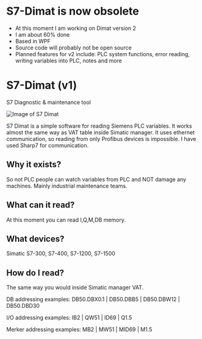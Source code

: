 
# S7-Dimat is now obsolete
<ul>
  <li>At this moment I am working on Dimat version 2</li>
  <li>I am about 60% done</li>
  <li>Based in WPF</li>
  <li>Source code will probably not be open source</li>
  <li>Planned features for v2 include: PLC system functions, error reading, writing variables into PLC, notes and more</li>
  </ul>

# S7-Dimat (v1)
S7 Diagnostic &amp; maintenance tool

![Image of S7 Dimat](https://www.soma-patrik.cz/wp-content/uploads/2019/04/V%C3%BDst%C5%99i%C5%BEek3.png)

S7 Dimat is a simple software for reading Siemens PLC variables. It works almost the same way as VAT table inside Simatic manager. 
It uses ethernet communication, so reading from only Profibus devices is impossible. I have used Sharp7 for communication.

## Why it exists?
So not PLC people can watch variables from PLC and NOT damage any machines. Mainly industrial maintenance teams. 

## What can it read?
At this moment you can read I,Q,M,DB memory.

## What devices?
Simatic S7-300, S7-400, S7-1200, S7-1500

## How do I read?
The same way you would inside Simatic manager VAT.

DB addressing examples: DB50.DBX0.1 | DB50.DBB5 |  DB50.DBW12 |  DB50.DBD30

I/O addressing examples: IB2 |  QW51 |  ID69 |  Q1.5

Merker addressing examples: MB2 |  MW51 |  MID69 |  M1.5

